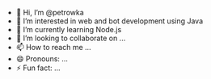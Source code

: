 - 👋 Hi, I’m @petrowka
- 👀 I’m interested in web and bot development using Java
- 🌱 I’m currently learning Node.js
- 💞️ I’m looking to collaborate on ...
- 📫 How to reach me ...
- 😄 Pronouns: ...
- ⚡ Fun fact: ...

<!---
petrowka/petrowka is a ✨ special ✨ repository because its `README.md` (this file) appears on your GitHub profile.
You can click the Preview link to take a look at your changes.
--->
